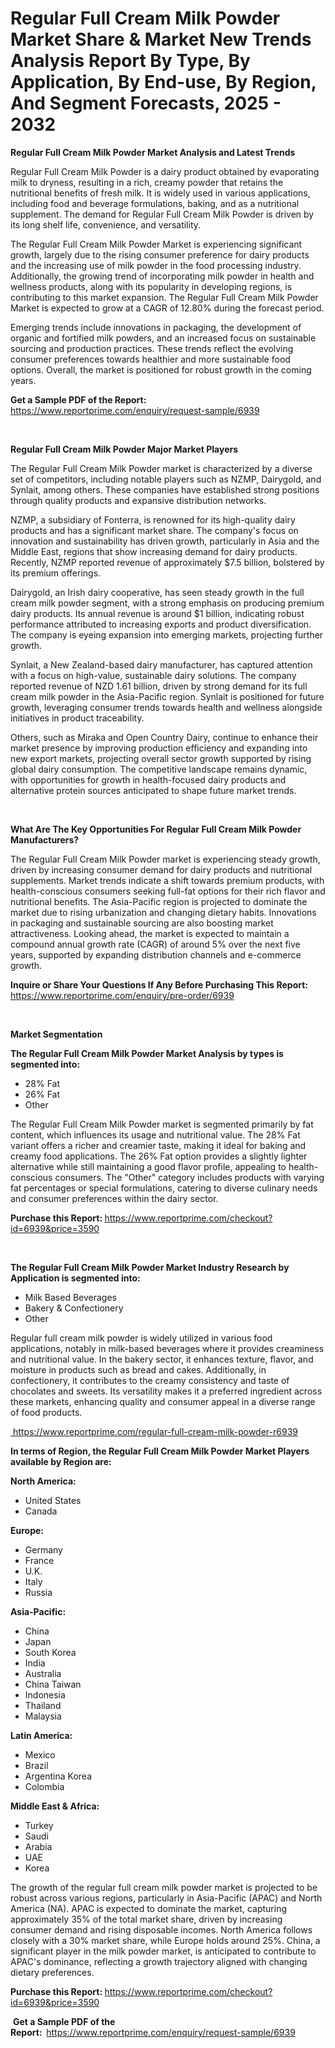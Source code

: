 <p><h1>Regular Full Cream Milk Powder Market Share & Market New Trends Analysis Report By Type, By Application, By End-use, By Region, And Segment Forecasts, 2025 - 2032</h1></p><p><strong>Regular Full Cream Milk Powder Market Analysis and Latest Trends</strong></p>
<p><p>Regular Full Cream Milk Powder is a dairy product obtained by evaporating milk to dryness, resulting in a rich, creamy powder that retains the nutritional benefits of fresh milk. It is widely used in various applications, including food and beverage formulations, baking, and as a nutritional supplement. The demand for Regular Full Cream Milk Powder is driven by its long shelf life, convenience, and versatility. </p><p>The Regular Full Cream Milk Powder Market is experiencing significant growth, largely due to the rising consumer preference for dairy products and the increasing use of milk powder in the food processing industry. Additionally, the growing trend of incorporating milk powder in health and wellness products, along with its popularity in developing regions, is contributing to this market expansion. The Regular Full Cream Milk Powder Market is expected to grow at a CAGR of 12.80% during the forecast period. </p><p>Emerging trends include innovations in packaging, the development of organic and fortified milk powders, and an increased focus on sustainable sourcing and production practices. These trends reflect the evolving consumer preferences towards healthier and more sustainable food options. Overall, the market is positioned for robust growth in the coming years.</p></p>
<p><strong>Get a Sample PDF of the Report:&nbsp;</strong> <a href="https://www.reportprime.com/enquiry/request-sample/6939?utm_campaign=4556&utm_medium=2&utm_source=Github&utm_content=ia&utm_term=17052025&utm_id=regular-full-cream-milk-powder">https://www.reportprime.com/enquiry/request-sample/6939</a></p>
<p>&nbsp;</p>
<p><strong>Regular Full Cream Milk Powder Major Market Players</strong></p>
<p><p>The Regular Full Cream Milk Powder market is characterized by a diverse set of competitors, including notable players such as NZMP, Dairygold, and Synlait, among others. These companies have established strong positions through quality products and expansive distribution networks.</p><p>NZMP, a subsidiary of Fonterra, is renowned for its high-quality dairy products and has a significant market share. The company's focus on innovation and sustainability has driven growth, particularly in Asia and the Middle East, regions that show increasing demand for dairy products. Recently, NZMP reported revenue of approximately $7.5 billion, bolstered by its premium offerings.</p><p>Dairygold, an Irish dairy cooperative, has seen steady growth in the full cream milk powder segment, with a strong emphasis on producing premium dairy products. Its annual revenue is around $1 billion, indicating robust performance attributed to increasing exports and product diversification. The company is eyeing expansion into emerging markets, projecting further growth.</p><p>Synlait, a New Zealand-based dairy manufacturer, has captured attention with a focus on high-value, sustainable dairy solutions. The company reported revenue of NZD 1.61 billion, driven by strong demand for its full cream milk powder in the Asia-Pacific region. Synlait is positioned for future growth, leveraging consumer trends towards health and wellness alongside initiatives in product traceability.</p><p>Others, such as Miraka and Open Country Dairy, continue to enhance their market presence by improving production efficiency and expanding into new export markets, projecting overall sector growth supported by rising global dairy consumption. The competitive landscape remains dynamic, with opportunities for growth in health-focused dairy products and alternative protein sources anticipated to shape future market trends.</p></p>
<p>&nbsp;</p>
<p><strong>What Are The Key Opportunities For Regular Full Cream Milk Powder Manufacturers?</strong></p>
<p><p>The Regular Full Cream Milk Powder market is experiencing steady growth, driven by increasing consumer demand for dairy products and nutritional supplements. Market trends indicate a shift towards premium products, with health-conscious consumers seeking full-fat options for their rich flavor and nutritional benefits. The Asia-Pacific region is projected to dominate the market due to rising urbanization and changing dietary habits. Innovations in packaging and sustainable sourcing are also boosting market attractiveness. Looking ahead, the market is expected to maintain a compound annual growth rate (CAGR) of around 5% over the next five years, supported by expanding distribution channels and e-commerce growth.</p></p>
<p><strong>Inquire or Share Your Questions If Any Before Purchasing This Report:</strong> <a href="https://www.reportprime.com/enquiry/pre-order/6939?utm_campaign=4556&utm_medium=2&utm_source=Github&utm_content=ia&utm_term=17052025&utm_id=regular-full-cream-milk-powder">https://www.reportprime.com/enquiry/pre-order/6939</a></p>
<p>&nbsp;</p>
<p><strong>Market Segmentation</strong></p>
<p><strong>The Regular Full Cream Milk Powder Market Analysis by types is segmented into:</strong></p>
<p><ul><li>28% Fat</li><li>26% Fat</li><li>Other</li></ul></p>
<p><p>The Regular Full Cream Milk Powder market is segmented primarily by fat content, which influences its usage and nutritional value. The 28% Fat variant offers a richer and creamier taste, making it ideal for baking and creamy food applications. The 26% Fat option provides a slightly lighter alternative while still maintaining a good flavor profile, appealing to health-conscious consumers. The "Other" category includes products with varying fat percentages or special formulations, catering to diverse culinary needs and consumer preferences within the dairy sector.</p></p>
<p><strong>Purchase this Report:&nbsp;</strong><a href="https://www.reportprime.com/checkout?id=6939&price=3590&utm_campaign=4556&utm_medium=2&utm_source=Github&utm_content=ia&utm_term=17052025&utm_id=regular-full-cream-milk-powder">https://www.reportprime.com/checkout?id=6939&price=3590</a></p>
<p>&nbsp;</p>
<p><strong>The Regular Full Cream Milk Powder Market Industry Research by Application is segmented into:</strong></p>
<p><ul><li>Milk Based Beverages</li><li>Bakery & Confectionery</li><li>Other</li></ul></p>
<p><p>Regular full cream milk powder is widely utilized in various food applications, notably in milk-based beverages where it provides creaminess and nutritional value. In the bakery sector, it enhances texture, flavor, and moisture in products such as bread and cakes. Additionally, in confectionery, it contributes to the creamy consistency and taste of chocolates and sweets. Its versatility makes it a preferred ingredient across these markets, enhancing quality and consumer appeal in a diverse range of food products.</p></p>
<p><a href="https://www.reportprime.com/regular-full-cream-milk-powder-r6939?utm_campaign=4556&utm_medium=2&utm_source=Github&utm_content=ia&utm_term=17052025&utm_id=regular-full-cream-milk-powder">&nbsp;https://www.reportprime.com/regular-full-cream-milk-powder-r6939</a></p>
<p><strong>In terms of Region, the Regular Full Cream Milk Powder Market Players available by Region are:</strong></p>
<p>
    <p> <strong> North America: </strong>
        <ul>
            <li>United States</li>
            <li>Canada</li>
        </ul>
        </p> 
    <p> <strong> Europe: </strong>
        <ul>
            <li>Germany</li>
            <li>France</li>
            <li>U.K.</li>
            <li>Italy</li>
            <li>Russia</li>
        </ul>
        </p> 
    <p> <strong> Asia-Pacific: </strong>
        <ul>
            <li>China</li>
            <li>Japan</li>
            <li>South Korea</li>
            <li>India</li>
            <li>Australia</li>
            <li>China Taiwan</li>
            <li>Indonesia</li>
            <li>Thailand</li>
            <li>Malaysia</li>
        </ul>
        </p> 
    <p> <strong> Latin America: </strong>
        <ul>
            <li>Mexico</li>
            <li>Brazil</li>
            <li>Argentina Korea</li>
            <li>Colombia</li>
        </ul>
        </p> 
    <p> <strong> Middle East & Africa: </strong>
        <ul>
            <li>Turkey</li>
            <li>Saudi</li>
            <li>Arabia</li>
            <li>UAE</li>
            <li>Korea</li>
        </ul>
    </p>
    </p>
<p><p>The growth of the regular full cream milk powder market is projected to be robust across various regions, particularly in Asia-Pacific (APAC) and North America (NA). APAC is expected to dominate the market, capturing approximately 35% of the total market share, driven by increasing consumer demand and rising disposable incomes. North America follows closely with a 30% market share, while Europe holds around 25%. China, a significant player in the milk powder market, is anticipated to contribute to APAC's dominance, reflecting a growth trajectory aligned with changing dietary preferences.</p></p>
<p><strong>Purchase this Report: </strong><a href="https://www.reportprime.com/checkout?id=6939&price=3590&utm_campaign=4556&utm_medium=2&utm_source=Github&utm_content=ia&utm_term=17052025&utm_id=regular-full-cream-milk-powder">https://www.reportprime.com/checkout?id=6939&price=3590</a></p>
<p>&nbsp;<strong>Get a Sample PDF of the Report:&nbsp;&nbsp;</strong><a href="https://www.reportprime.com/enquiry/request-sample/6939?utm_campaign=4556&utm_medium=2&utm_source=Github&utm_content=ia&utm_term=17052025&utm_id=regular-full-cream-milk-powder">https://www.reportprime.com/enquiry/request-sample/6939</a></p>
<p><strong></strong></p>
<p><p></p><p></p><p></p></p>